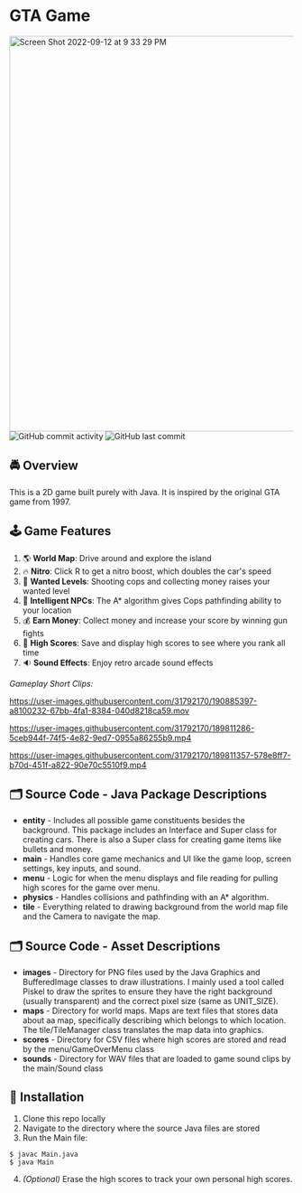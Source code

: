 # GTA Game
<img width="700" alt="Screen Shot 2022-09-12 at 9 33 29 PM" src="https://user-images.githubusercontent.com/31792170/189809441-d0935322-bb8a-40ad-b445-13f440e872e9.png">
<img alt="GitHub commit activity" src="https://img.shields.io/github/commit-activity/m/aaroncorona/GTA-Game">
<img alt="GitHub last commit" src="https://img.shields.io/github/last-commit/aaroncorona/GTA-Game">


## 🚔 Overview
This is a 2D game built purely with Java. It is inspired by the original GTA game from 1997.


## 🕹️ Game Features
1. 🌎 **World Map**: Drive around and explore the island
2. 🔥 **Nitro**: Click R to get a nitro boost, which doubles the car's speed 
3. 🚨 **Wanted Levels**: Shooting cops and collecting money raises your wanted level
4. 🧠 **Intelligent NPCs**: The A* algorithm gives Cops pathfinding ability to your location
5. 💰 **Earn Money**: Collect money and increase your score by winning gun fights
6. 🥇 **High Scores**: Save and display high scores to see where you rank all time
7. 🔉 **Sound Effects**: Enjoy retro arcade sound effects

*Gameplay Short Clips:*

https://user-images.githubusercontent.com/31792170/190885397-a8100232-67bb-4fa1-8384-040d8218ca59.mov

https://user-images.githubusercontent.com/31792170/189811286-5ceb944f-74f5-4e82-9ed7-0955a86255b9.mp4

https://user-images.githubusercontent.com/31792170/189811357-578e8ff7-b70d-451f-a822-90e70c5510f9.mp4


## 🗂️ Source Code - Java Package Descriptions
* **entity** - Includes all possible game constituents besides the background. This package includes an Interface and Super class for creating cars. There is also a Super class for creating game items like bullets and money.
* **main** - Handles core game mechanics and UI like the game loop, screen settings, key inputs, and sound.
* **menu** -  Logic for when the menu displays and file reading for pulling high scores for the game over menu.
* **physics** - Handles collisions and pathfinding with an A* algorithm.
* **tile** - Everything related to drawing background from the world map file and the Camera to navigate the map.

## 🗂️ Source Code - Asset Descriptions
* **images** - Directory for PNG files used by the Java Graphics and BufferedImage classes to draw illustrations. I mainly used a tool called Piskel to draw the sprites to ensure they have the right background (usually transparent) and the correct pixel size (same as UNIT_SIZE).
* **maps** - Directory for world maps. Maps are text files that stores data about aa map, specifically describing which belongs to which location.  The tile/TileManager class translates the map data into graphics.
* **scores** - Directory for CSV files where high scores are stored and read by the menu/GameOverMenu class
* **sounds** - Directory for WAV files that are loaded to game sound clips by the main/Sound class


## 🚀 Installation
1. Clone this repo locally 
2. Navigate to the directory where the source Java files are stored
3. Run the Main file:
```
$ javac Main.java
$ java Main
```
4. *(Optional)* Erase the high scores to track your own personal high scores.
